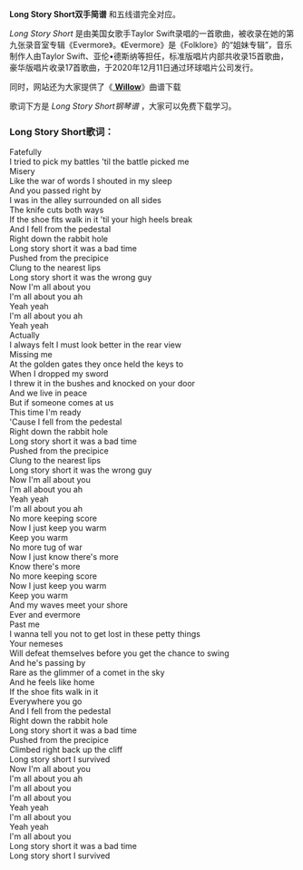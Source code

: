 

**Long Story Short双手简谱** 和五线谱完全对应。

_Long Story Short_ 是由美国女歌手Taylor
Swift录唱的一首歌曲，被收录在她的第九张录音室专辑《Evermore》。《Evermore》是《Folklore》的“姐妹专辑”，音乐制作人由Taylor
Swift、亚伦•德斯纳等担任，标准版唱片内部共收录15首歌曲，豪华版唱片收录17首歌曲，于2020年12月11日通过环球唱片公司发行。

同时，网站还为大家提供了《[ **Willow**](Music-12457-Willow-Taylor-Swift.html "Willow")》曲谱下载

歌词下方是 _Long Story Short钢琴谱_ ，大家可以免费下载学习。

### Long Story Short歌词：

Fatefully  
I tried to pick my battles 'til the battle picked me  
Misery  
Like the war of words I shouted in my sleep  
And you passed right by  
I was in the alley surrounded on all sides  
The knife cuts both ways  
If the shoe fits walk in it 'til your high heels break  
And I fell from the pedestal  
Right down the rabbit hole  
Long story short it was a bad time  
Pushed from the precipice  
Clung to the nearest lips  
Long story short it was the wrong guy  
Now I'm all about you  
I'm all about you ah  
Yeah yeah  
I'm all about you ah  
Yeah yeah  
Actually  
I always felt I must look better in the rear view  
Missing me  
At the golden gates they once held the keys to  
When I dropped my sword  
I threw it in the bushes and knocked on your door  
And we live in peace  
But if someone comes at us  
This time I'm ready  
'Cause I fell from the pedestal  
Right down the rabbit hole  
Long story short it was a bad time  
Pushed from the precipice  
Clung to the nearest lips  
Long story short it was the wrong guy  
Now I'm all about you  
I'm all about you ah  
Yeah yeah  
I'm all about you ah  
No more keeping score  
Now I just keep you warm  
Keep you warm  
No more tug of war  
Now I just know there's more  
Know there's more  
No more keeping score  
Now I just keep you warm  
Keep you warm  
And my waves meet your shore  
Ever and evermore  
Past me  
I wanna tell you not to get lost in these petty things  
Your nemeses  
Will defeat themselves before you get the chance to swing  
And he's passing by  
Rare as the glimmer of a comet in the sky  
And he feels like home  
If the shoe fits walk in it  
Everywhere you go  
And I fell from the pedestal  
Right down the rabbit hole  
Long story short it was a bad time  
Pushed from the precipice  
Climbed right back up the cliff  
Long story short I survived  
Now I'm all about you  
I'm all about you ah  
I'm all about you  
I'm all about you  
Yeah yeah  
I'm all about you  
Yeah yeah  
I'm all about you  
Long story short it was a bad time  
Long story short I survived


